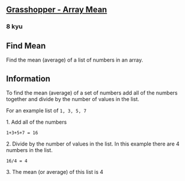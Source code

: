 <h2><a href=https://www.codewars.com/kata/55d277882e139d0b6000005d/train/javascript target="_blank">Grasshopper - Array Mean</a></h2><h3>8 kyu</h3><h2 id="find-mean">Find Mean</h2><p>Find the mean (average) of a list of numbers in an array.</p><h2 id="information">Information</h2><p>To find the mean (average) of a set of numbers add all of the numbers together and divide by the number of values in the list.</p><p>For an example list of <code>1, 3, 5, 7</code></p><p><span>1.</span> Add all of the numbers</p><pre><code>1+3+5+7 = 16</code></pre><p><span>2.</span> Divide by the number of values in the list. In this example there are 4 numbers in the list.</p><pre><code>16/4 = 4</code></pre><p><span>3.</span> The mean (or average) of this list is 4</p>